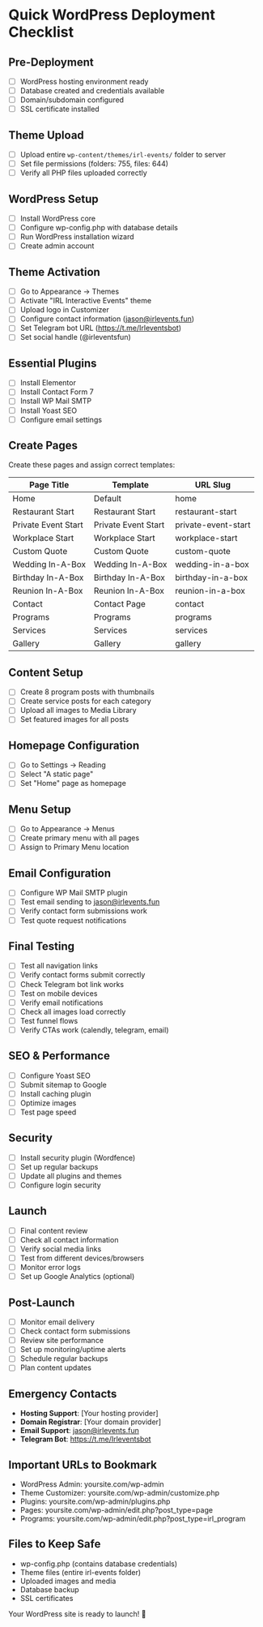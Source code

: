 # Quick WordPress Deployment Checklist

## Pre-Deployment
- [ ] WordPress hosting environment ready
- [ ] Database created and credentials available
- [ ] Domain/subdomain configured
- [ ] SSL certificate installed

## Theme Upload
- [ ] Upload entire `wp-content/themes/irl-events/` folder to server
- [ ] Set file permissions (folders: 755, files: 644)
- [ ] Verify all PHP files uploaded correctly

## WordPress Setup
- [ ] Install WordPress core
- [ ] Configure wp-config.php with database details
- [ ] Run WordPress installation wizard
- [ ] Create admin account

## Theme Activation
- [ ] Go to Appearance → Themes
- [ ] Activate "IRL Interactive Events" theme
- [ ] Upload logo in Customizer
- [ ] Configure contact information (jason@irlevents.fun)
- [ ] Set Telegram bot URL (https://t.me/Irleventsbot)
- [ ] Set social handle (@irleventsfun)

## Essential Plugins
- [ ] Install Elementor
- [ ] Install Contact Form 7
- [ ] Install WP Mail SMTP
- [ ] Install Yoast SEO
- [ ] Configure email settings

## Create Pages
Create these pages and assign correct templates:

| Page Title | Template | URL Slug |
|------------|----------|----------|
| Home | Default | home |
| Restaurant Start | Restaurant Start | restaurant-start |
| Private Event Start | Private Event Start | private-event-start |
| Workplace Start | Workplace Start | workplace-start |
| Custom Quote | Custom Quote | custom-quote |
| Wedding In-A-Box | Wedding In-A-Box | wedding-in-a-box |
| Birthday In-A-Box | Birthday In-A-Box | birthday-in-a-box |
| Reunion In-A-Box | Reunion In-A-Box | reunion-in-a-box |
| Contact | Contact Page | contact |
| Programs | Programs | programs |
| Services | Services | services |
| Gallery | Gallery | gallery |

## Content Setup
- [ ] Create 8 program posts with thumbnails
- [ ] Create service posts for each category
- [ ] Upload all images to Media Library
- [ ] Set featured images for all posts

## Homepage Configuration
- [ ] Go to Settings → Reading
- [ ] Select "A static page"
- [ ] Set "Home" page as homepage

## Menu Setup
- [ ] Go to Appearance → Menus
- [ ] Create primary menu with all pages
- [ ] Assign to Primary Menu location

## Email Configuration
- [ ] Configure WP Mail SMTP plugin
- [ ] Test email sending to jason@irlevents.fun
- [ ] Verify contact form submissions work
- [ ] Test quote request notifications

## Final Testing
- [ ] Test all navigation links
- [ ] Verify contact forms submit correctly
- [ ] Check Telegram bot link works
- [ ] Test on mobile devices
- [ ] Verify email notifications
- [ ] Check all images load correctly
- [ ] Test funnel flows
- [ ] Verify CTAs work (calendly, telegram, email)

## SEO & Performance
- [ ] Configure Yoast SEO
- [ ] Submit sitemap to Google
- [ ] Install caching plugin
- [ ] Optimize images
- [ ] Test page speed

## Security
- [ ] Install security plugin (Wordfence)
- [ ] Set up regular backups
- [ ] Update all plugins and themes
- [ ] Configure login security

## Launch
- [ ] Final content review
- [ ] Check all contact information
- [ ] Verify social media links
- [ ] Test from different devices/browsers
- [ ] Monitor error logs
- [ ] Set up Google Analytics (optional)

## Post-Launch
- [ ] Monitor email delivery
- [ ] Check contact form submissions
- [ ] Review site performance
- [ ] Set up monitoring/uptime alerts
- [ ] Schedule regular backups
- [ ] Plan content updates

## Emergency Contacts
- **Hosting Support**: [Your hosting provider]
- **Domain Registrar**: [Your domain provider]
- **Email Support**: jason@irlevents.fun
- **Telegram Bot**: https://t.me/Irleventsbot

## Important URLs to Bookmark
- WordPress Admin: yoursite.com/wp-admin
- Theme Customizer: yoursite.com/wp-admin/customize.php
- Plugins: yoursite.com/wp-admin/plugins.php
- Pages: yoursite.com/wp-admin/edit.php?post_type=page
- Programs: yoursite.com/wp-admin/edit.php?post_type=irl_program

## Files to Keep Safe
- wp-config.php (contains database credentials)
- Theme files (entire irl-events folder)
- Uploaded images and media
- Database backup
- SSL certificates

Your WordPress site is ready to launch! 🚀